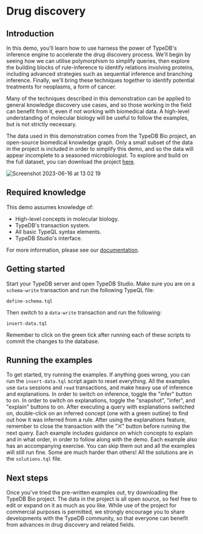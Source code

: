 







# Drug discovery

## Introduction

In this demo, you'll learn how to use harness the power of TypeDB's inference engine to accelerate the drug discovery
process. We'll begin by seeing how we can utilise polymorphism to simplify queries, then explore the building blocks of
rule-inference to identify relations involving proteins, including advanced strategies such as sequential inference and
branching inference. Finally, we'll bring these techniques together to identify potential treatments for neoplasms, a
form of cancer.

Many of the techniques described in this demonstration can be applied to general knowledge discovery use cases, and so
those working in the field can benefit from it, even if not working with biomedical data. A high-level understanding of
molecular biology will be useful to follow the examples, but is not strictly necessary.

The data used in this demonstration comes from the TypeDB Bio project, an open-source biomedical knowledge graph. Only a
small subset of the data in the project is included in order to simplify this demo, and so the data will appear
incomplete to a seasoned microbiologist. To explore and build on the full dataset, you can download the project
[here](https://github.com/typedb-osi/typedb-bio).

![Screenshot 2023-06-16 at 13 02 19](https://github.com/james-whiteside/typedb-examples/assets/117453030/f601ae73-1e43-455e-b7c1-226ce453967d)

## Required knowledge

This demo assumes knowledge of:

- High-level concepts in molecular biology.
- TypeDB's transaction system.
- All basic TypeQL syntax elements.
- TypeDB Studio's interface.

For more information, please see our [documentation](https://docs.vaticle.com/docs/general/introduction).

## Getting started

Start your TypeDB server and open TypeDB Studio. Make sure you are on a `schema-write` transaction and run the following
TypeQL file:

```define-schema.tql```

Then switch to a `data-write` transaction and run the following:

```insert-data.tql```

Remember to click on the green tick after running each of these scripts to commit the changes to the database.

## Running the examples

To get started, try running the examples. If anything goes wrong, you can run the `insert-data.tql` script again to
reset everything. All the examples use `data` sessions and `read` transactions, and make heavy use of inference and
explanations. In order to switch on inference, toggle the "infer" button to on. In order to switch on explanations,
toggle the "snapshot", "infer", and "explain" buttons to on. After executing a query with explanations switched on,
double-click on an inferred concept (one with a green outline) to find out how it was inferred from a rule. After using
the explanations feature, remember to close the transaction with the "⨉" button before running the next query. Each
example includes guidance on which concepts to explain and in what order, in order to follow along with the demo. Each
example also has an accompanying exercise. You can skip them out and all the examples will still run fine. Some are much
harder than others! All the solutions are in the `solutions.tql` file.

## Next steps

Once you've tried the pre-written examples out, try downloading the TypeDB Bio project. The data in the project is all
open source, so feel free to edit or expand on it as much as you like. While use of the project for commercial purposes
is permitted, we strongly encourage you to share developments with the TypeDB community, so that everyone can benefit
from advances in drug discovery and related fields.
